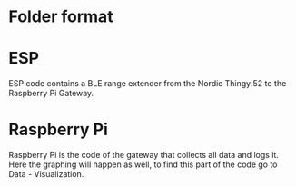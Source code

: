 # Folder format
# ESP
ESP code contains a BLE range extender from the Nordic Thingy:52 to the Raspberry Pi Gateway.
# Raspberry Pi
Raspberry Pi is the code of the gateway that collects all data and logs it. Here the graphing will happen as well, to find this part of the code go to Data - Visualization.
